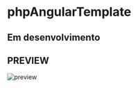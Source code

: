 # phpAngularTemplate
## Em desenvolvimento
## PREVIEW

![preview](https://github.com/joseEstudos/laraAngularTemplate/blob/bf96e84aa3feeaf42e701490173b027a52670529/preview/preview.png)
